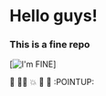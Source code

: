 # Hello guys!
### This is a fine repo

[![I'm FINE](https://www.dictionary.com/e/wp-content/uploads/2018/03/thisisfine-1-300x300.jpg)]

💩
🤦‍♂️
💥
🥣
👶
:POINTUP:
